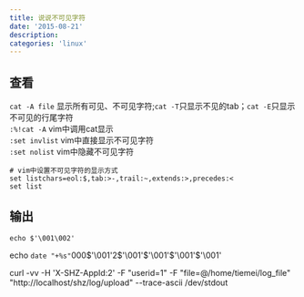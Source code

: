 ```yaml
---
title: 说说不可见字符
date: '2015-08-21'
description:
categories: 'linux'
---
```


## 查看

`cat -A file` 显示所有可见、不可见字符;`cat -T`只显示不见的tab；`cat -E`只显示不可见的行尾字符    
`:%!cat -A` vim中调用cat显示  
`:set invlist` vim中直接显示不可见字符  
`:set nolist` vim中隐藏不可见字符  

```
# vim中设置不可见字符的显示方式
set listchars=eol:$,tab:>-,trail:~,extends:>,precedes:<
set list
```


## 输出

`echo $'\001\002'`  




echo `date "+%s"`000$'\001'2$'\001'$'\001'$'\001'$'\001'


curl -vv -H 'X-SHZ-AppId:2' -F "userid=1" -F "file=@/home/tiemei/log_file"  "http://localhost/shz/log/upload" --trace-ascii /dev/stdout